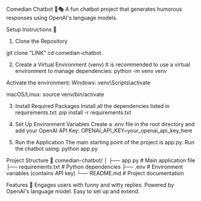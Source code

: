 Comedian Chatbot 🤖🎭
A fun chatbot project that generates humorous responses using OpenAI's language models.

Setup Instructions 🚀
1. Clone the Repository

  git clone "LINK"
  cd comedian-chatbot


2. Create a Virtual Environment (venv)
It is recommended to use a virtual environment to manage dependencies:
  python -m venv venv

Activate the environment:
Windows:
  venv\Scripts\activate

macOS/Linux:
  source venv/bin/activate


3. Install Required Packages
Install all the dependencies listed in requirements.txt:
  pip install -r requirements.txt


4. Set Up Environment Variables
Create a .env file in the root directory and add your OpenAI API Key:
  OPENAI_API_KEY=your_openai_api_key_here


5. Run the Application
The main starting point of the project is app.py. Run the chatbot using:
  python app.py

Project Structure 📁
comedian-chatbot/
│
├── app.py             # Main application file
├── requirements.txt   # Python dependencies
├── .env               # Environment variables (contains API key)
└── README.md          # Project documentation


Features 🎉
Engages users with funny and witty replies.
Powered by OpenAI's language model.
Easy to set up and extend.


  

